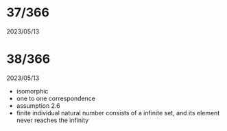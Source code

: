 # 37/366

2023/05/13

# 38/366

2023/05/13

- isomorphic
- one to one correspondence
- assumption 2.6
- finite individual natural number consists of a infinite set, and its element never reaches the infinity
